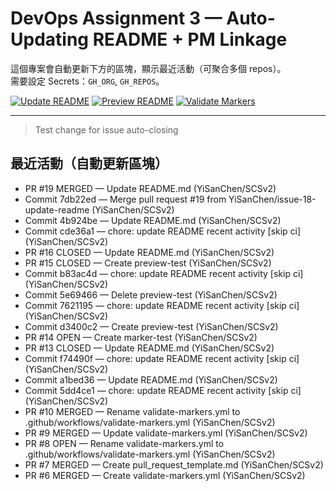 # DevOps Assignment 3 — Auto-Updating README + PM Linkage

這個專案會自動更新下方的區塊，顯示最近活動（可聚合多個 repos）。  
需要設定 Secrets：`GH_ORG`, `GH_REPOS`。

[![Update README](https://github.com/YiSanChen/SCSv2/actions/workflows/update-readme.yml/badge.svg)](../../actions/workflows/update-readme.yml)
[![Preview README](https://github.com/YiSanChen/SCSv2/actions/workflows/preview-readme.yml/badge.svg)](../../actions/workflows/preview-readme.yml)
[![Validate Markers](https://github.com/YiSanChen/SCSv2/actions/workflows/validate-markers.yml/badge.svg)](../../actions/workflows/validate-markers.yml)


---
> Test change for issue auto-closing

## 最近活動（自動更新區塊）
<!-- RECENT_ACTIVITY:START -->
- PR #19 MERGED — Update README.md (YiSanChen/SCSv2)
- Commit 7db22ed — Merge pull request #19 from YiSanChen/issue-18-update-readme (YiSanChen/SCSv2)
- Commit 4b924be — Update README.md (YiSanChen/SCSv2)
- Commit cde36a1 — chore: update README recent activity [skip ci] (YiSanChen/SCSv2)
- PR #16 CLOSED — Update README.md (YiSanChen/SCSv2)
- PR #15 CLOSED — Create preview-test (YiSanChen/SCSv2)
- Commit b83ac4d — chore: update README recent activity [skip ci] (YiSanChen/SCSv2)
- Commit 5e69466 — Delete preview-test (YiSanChen/SCSv2)
- Commit 7621195 — chore: update README recent activity [skip ci] (YiSanChen/SCSv2)
- Commit d3400c2 — Create preview-test (YiSanChen/SCSv2)
- PR #14 OPEN — Create marker-test (YiSanChen/SCSv2)
- PR #13 CLOSED — Update README.md (YiSanChen/SCSv2)
- Commit f74490f — chore: update README recent activity [skip ci] (YiSanChen/SCSv2)
- Commit a1bed36 — Update README.md (YiSanChen/SCSv2)
- Commit 5dd4ce1 — chore: update README recent activity [skip ci] (YiSanChen/SCSv2)
- PR #10 MERGED — Rename validate-markers.yml to .github/workflows/validate-markers.yml (YiSanChen/SCSv2)
- PR #9 MERGED — Update validate-markers.yml (YiSanChen/SCSv2)
- PR #8 OPEN — Rename validate-markers.yml to .github/workflows/validate-markers.yml (YiSanChen/SCSv2)
- PR #7 MERGED — Create pull_request_template.md (YiSanChen/SCSv2)
- PR #6 MERGED — Create validate-markers.yml (YiSanChen/SCSv2)
<!-- RECENT_ACTIVITY:END -->

